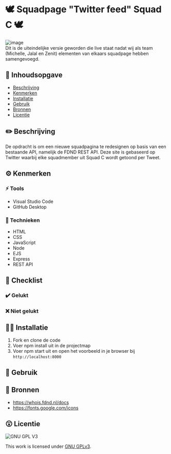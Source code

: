 # 🕊️ Squadpage "Twitter feed" Squad C 🕊️
![image](https://user-images.githubusercontent.com/112856292/220998030-4719d33f-8026-4c3b-9878-958d2a024fb4.png)<BR>
Dit is de uiteindelijke versie geworden die live staat nadat wij als team (Michelle, Jalal en Zenit) elementen van elkaars squadpage hebben samengevoegd.

## 🌊 Inhoudsopgave

- [Beschrijving](#beschrijving)
- [Kenmerken](#kenmerken)
- [Installatie](#installatie)
- [Gebruik](#gebruik)
- [Bronnen](#bronnen)
- [Licentie](#licentie)

## ✏️ Beschrijving
De opdracht is om een nieuwe squadpagina te redesignen op basis van een bestaande API, namelijk de FDND REST API.
Deze site is gebaseerd op Twitter waarbij elke squadmember uit Squad C wordt getoond per Tweet.

## ⚙️ Kenmerken

### ⚡ Tools
* Visual Studio Code
* GitHub Desktop 

### 💃 Technieken
* HTML
* CSS
* JavaScript
* Node
* EJS
* Express
* REST API

## 💯 Checklist
### ✔️ Gelukt
### ❌ Niet gelukt

## 💅🏻 Installatie

1. Fork en clone de code
2. Voer npm install uit in de projectmap
3. Voer npm start uit en open het voorbeeld in je browser bij ``http://localhost:8000``

## 🗿 Gebruik

## 💌 Bronnen

* https://whois.fdnd.nl/docs
* https://fonts.google.com/icons

## 😮 Licentie

![GNU GPL V3](https://www.gnu.org/graphics/gplv3-127x51.png)

This work is licensed under [GNU GPLv3](./LICENSE).
